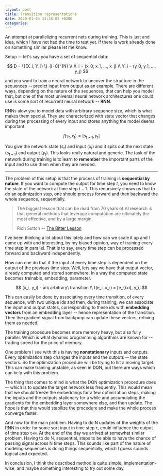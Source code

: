 ```yaml
---
layout: post
title: Transition representations
date: 2020-01-04 13:38:03 +0200
categories:
---
```


An attempt at parallelizing recurrent nets during training. This is just and idea,
which I have not had the time to test yet.
If there is work already done on something similar please let me know.

Setup -- let's say you have a set of sequential data:

$$
  D =  \{(X_i, Y_i) \}_{i=0}^{N} \\
  X_i = (x_0, x_1, ..., x_j) \\
  Y_i = (y_0, y_1, ..., y_j)
$$

and you want to train a neural network to uncover the structure in the sequences -- predict
input from output as an example.
There are different ways, depending on the nature of the sequences, that can help you
model that, but one of the most universal neural network architectures one could use is
some sort of recurrent neural network -- **RNN**.

RNNs alow you to model data with arbitrary sequence size, which is what makes them
special. They are characterized with state vector that changes during the processing of
every input and stores anything the model deems important.

$$
  f(s_t, x_t) = [s_{t+1}, y_t]
$$

You give the network state ($s_t$) and input ($x_t$) and it spits out the next state
($s_{t+1}$) and output ($y_t$).
This looks really natural and generic. The task of the network during training is to
learn to **remember** the important parts of the input and to use them when they are needed.

---

The problem of this setup is that the process of training is **sequential by nature**.
If you want to compute the output for time step $t$, you need to know
the state of the network at time step $t-1$. This recursively shows us that
to do an optimization step, one should process forward and then backward
the whole sequence, sequentially.

> The biggest lesson that can be read from 70 years of AI research is that
> general methods that leverage computation are ultimately the most effective,
> and by a large margin.
>
> Rich Sutton -- [The Bitter Lesson](http://www.incompleteideas.net/IncIdeas/BitterLesson.html)

I've been thinking a lot about this lately and how can we scale it up
and I came up with and interesting, by my biased opinion, way of training every
time step in parallel. That is to say, every time step can be processed
forward and backward independently.

How can one do that if the input at every time step is dependent on the output of
the previous time step. Well, lets say we have that output vector, already computed
and stored somewhere. In a way the computed state becomes trainable, embedding, parameter.

$$
  (x_i, y_i) - an\ arbitrary\ transition \\
  f(e_i, x_i) = [e_{i+i}, y_i]
$$

This can easily be done by associating every time transition, of every sequence,
with two unique ids and then, during training, we can associate the input and output
states, corresponding to these ids with **embedding
vectors** from an embedding layer -- hence representation of the transition.
Then the gradient signal from backprop can update these vectors, refining them as needed.

The training procedure becomes more memory heavy, but also fully parallel.
Which is what dynamic programming algorithms are known for --
trading speed for the price of memory.

One problem I see with this is having **nonstationary** inputs and outputs. Every
optimization step changes the inputs and the outputs -- the state vectors.
So the optimization procedure will be trying to hit a moving target.
This can make training unstable, as seen in DQN, but there are ways which can
help with this problem.

The thing that comes to mind is what the DQN optimization procedure does -- which is to
update the target network less frequently. This would mean that we should freeze the embeddings
for a few optimization steps, making the inputs and the outputs stationary for a while and
accumulating the gradients for the embedding layer somewhere else, and then update.
The hope is that this would stabilize the procedure and make the whole process converge faster.

And now for the main problem. Having to do N updates of the weights of the RNN in order for
some sort input in time step `t`, could influence the output of time step `t+N`.
At the end of the day we arrived at somewhat similar problem. Having to do N, sequential,
steps to be able to have the chance of passing signal across N time steps.
This sounds like part of the nature of modeling sequences is doing things sequentially,
which I guess sounds logical and expected.

In conclusion, I think the described method is quite simple, implementation-wise,
and maybe something interesting to try out some day.

<!-- ## Parallel sequence modeling

How can we train fully time conditional recurrent model in parallel, since every output should be conditioned
on what happened before it?
We can use the fact that during training time we have dataset with full rollouts of what we are modelling.
Actually the idea that I am suggesting is independent of that. We can just have input output pairs.
Where are we going to encode the time dependent state? In the embedding of the input output pair.

- We start by generating embedding vectors (we can thing of them as representative of the hidden RNN state)
  for each in-out pair.
- During training we backprop the gradient tuning the embeddings.
  - This allows the time dependent state to be encoded in the embedding.
  - If we don't do that we can have IO pairs with equal input and different outputs, because
    in the real world rollouts outputs would also depend on other, timely factors,
    and this would lead to the network, learning to predict the superpositions of
    all outputs related to single input (blurry predictions).
  - With the embedding vectors we allow the network to encode this variation in the embedding itself. -->

<!-- ## Smooth time modeling

- Project time in multiple dimensions - Each component characterizes the degree in which time influences
  different geometric dimensions.
- Multi scale seasonality (mod or sine) projected to `time embedding vector` -->
